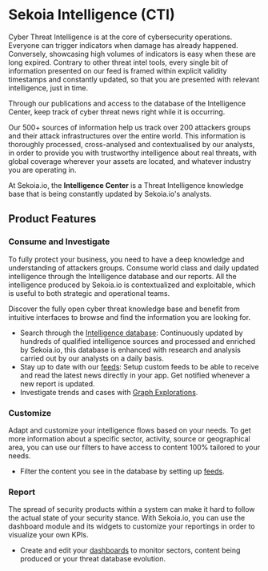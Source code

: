 # Sekoia Intelligence (CTI)

Cyber Threat Intelligence is at the core of cybersecurity operations. Everyone can trigger indicators when damage has already happened.
Conversely, showcasing high volumes of indicators is easy when these are long expired. Contrary to other threat intel tools, every single bit of information presented on our feed is framed within explicit validity timestamps and constantly updated, so that you are presented with relevant intelligence, just in time.

Through our publications and access to the database of the Intelligence Center, keep track of cyber threat news right while it is occurring.

Our 500+ sources of information help us track over 200 attackers groups and their attack infrastructures over the entire world. This information is thoroughly processed, cross-analysed and contextualised by our analysts, in order to provide you with trustworthy intelligence about real threats, with global coverage wherever your assets are located, and whatever industry you are operating in.

At Sekoia.io, the **Intelligence Center** is a Threat Intelligence knowledge base that is being constantly updated by Sekoia.io's analysts.

## Product Features

### Consume and Investigate

To fully protect your business, you need to have a deep knowledge and understanding of attackers groups. Consume world class and daily updated intelligence through the Intelligence database and our reports. All the intelligence produced by Sekoia.io is contextualized and exploitable, which is useful to both strategic and operational teams.

Discover the fully open cyber threat knowledge base and benefit from intuitive interfaces to browse and find the information you are looking for.

- Search through the [Intelligence database](features/consume/intelligence.md): Continuously updated by hundreds of qualified intelligence sources and processed and enriched by Sekoia.io, this database is enhanced with research and analysis carried out by our analysts on a daily basis.
- Stay up to date with our [feeds](features/consume/feeds.md): Setup custom feeds to be able to receive and read the latest news directly in your app. Get notified whenever a new report is updated.
- Investigate trends and cases with [Graph Explorations](features/consume/graph_explorations.md).

### Customize

Adapt and customize your intelligence flows based on your needs. To get more information about a specific sector, activity, source or geographical area, you can use our filters to have access to content 100% tailored to your needs.

- Filter the content you see in the database by setting up [feeds](features/consume/feeds.md).

### Report

The spread of security products within a system can make it hard to follow the actual state of your security stance. With Sekoia.io, you can use the dashboard module and its widgets to customize your reportings in order to visualize your own KPIs.

- Create and edit your [dashboards](features/monitor/dashboard.md) to monitor sectors, content being produced or your threat database evolution.
